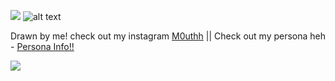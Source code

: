 ![](https://file.garden/Zm-rK-jl3x2Hb48C/657990414a92fa407f1432ff5d1f69ea432df41f.pnj)
![alt text](https://file.garden/Zm-rK-jl3x2Hb48C/IMG_6437.jpg)

Drawn by me! check out my instagram [M0uthh](https://www.instagram.com/m0uthh/) || Check out my persona heh - [Persona Info!!](https://rentry.co/KnaveHarlequin)

![](https://file.garden/Zm-rK-jl3x2Hb48C/22164d54402544b332d0294513438fc56f040039.jpg)
